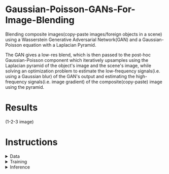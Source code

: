 # Gaussian-Poisson-GANs-For-Image-Blending

Blending composite images(copy-paste images/foreign objects in a scene) using a Wasserstein Generative Adversarial Network(GAN) and a Gaussian-Poisson equation with a Laplacian Pyramid.

The GAN gives a low-res blend, which is then passed to the post-hoc Gaussian-Poisson component which iteratively upsamples using the Laplacian pyramid of the object's image and the scene's image, while solving an optimization problem to estimate the low-frequency signals(i.e. using a Gaussian blur) of the GAN's output and estimating the high-frequency signals(i.e. image gradient) of the composite(copy-paste) image using the pyramid.

# Results

(1-2-3 image)

# Instructions

<details>
<summary>
Data
</summary>
<br>
  
[The Transient Attributes dataset](http://transattr.cs.brown.edu/files/aligned_images.tar) - 1.8 GB

Once it is downloaded, extract the .tar file and crop the images by executing the following code:

```
from crop_images import crop_images

crop_images('path_to_imageAlignedLD_folder', 'path_to_result_folder')
```
<br>
</details>
<details>

<summary>
Training
</summary>

</details>

<details>

<summary>
Inference
</summary>
</details>
